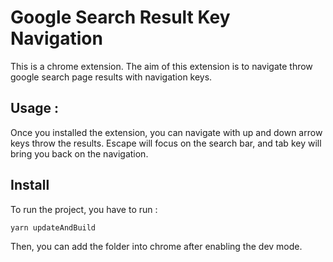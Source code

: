 # Google Search Result Key Navigation

This is a chrome extension. The aim of this extension is to navigate throw google search page results with navigation keys.


## Usage :

Once you installed the extension, you can navigate with up and down arrow keys throw the results. Escape will focus on the search bar, and tab key will bring you back on the navigation.

## Install

To run the project, you have to run :

```
yarn updateAndBuild
```

Then, you can add the folder into chrome after enabling the dev mode.
